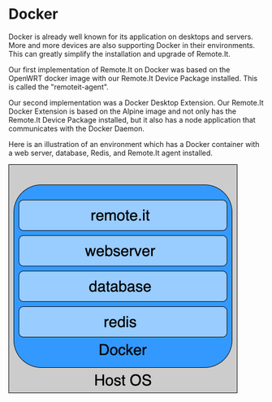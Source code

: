 # Docker

Docker is already well known for its application on desktops and servers.  More and more devices are also supporting Docker in their environments.  This can greatly simplify the installation and upgrade of Remote.It.

Our first implementation of Remote.It on Docker was based on the OpenWRT docker image with our Remote.It Device Package installed.  This is called the "remoteit-agent".

Our second implementation was a Docker Desktop Extension.  Our Remote.It Docker Extension is based on the Alpine image and not only has the Remote.It Device Package installed, but it also has a node application that communicates with the Docker Daemon. &#x20;

Here is an illustration of an environment which has a Docker container with a web server, database, Redis, and Remote.It agent installed.

![](<../../.gitbook/assets/remoteit docker (1).png>)
